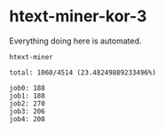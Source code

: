 # htext-miner-kor-3

Everything doing here is automated.

```
htext-miner

total: 1060/4514 (23.48249889233496%)

job0: 188
job1: 188
job2: 270
job3: 206
job4: 208
```